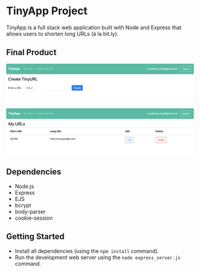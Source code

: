 # TinyApp Project

TinyApp is a full stack web application built with Node and Express that allows users to shorten long URLs (à la bit.ly).

## Final Product

![Page with from that allows logged in user to create a new short link.](./images/tinyApp-create.png)
![Users full table of URLs, with buttons to edit the long URL and delete the entry.](./images/tinyApp-index.png)

## Dependencies

- Node.js
- Express
- EJS
- bcrypt
- body-parser
- cookie-session

## Getting Started

- Install all dependencies (using the `npm install` command).
- Run the development web server using the `node express_server.js` command.